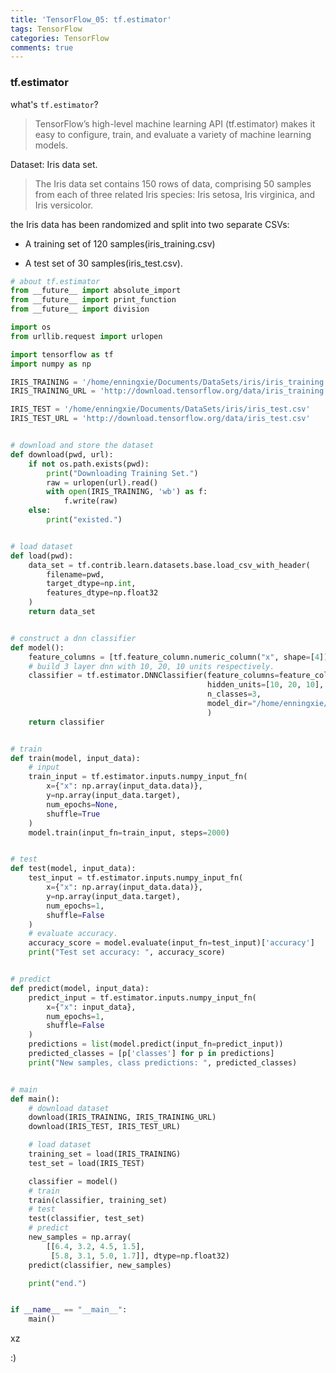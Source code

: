```yaml
---
title: 'TensorFlow_05: tf.estimator'
tags: TensorFlow
categories: TensorFlow
comments: true
---
```


### tf.estimator

what's `tf.estimator`?

> TensorFlow’s high-level machine learning API (tf.estimator) makes it easy to configure, train, and evaluate a variety of machine learning models.

<!--more-->

Dataset: Iris data set.

> The Iris data set contains 150 rows of data, comprising 50 samples from each of three related Iris species: Iris setosa, Iris virginica, and Iris versicolor.

the Iris data has been randomized and split into two separate CSVs:

- A training set of 120 samples(iris_training.csv)

- A test set of 30 samples(iris_test.csv).

```python
# about tf.estimator
from __future__ import absolute_import
from __future__ import print_function
from __future__ import division

import os
from urllib.request import urlopen

import tensorflow as tf
import numpy as np

IRIS_TRAINING = '/home/enningxie/Documents/DataSets/iris/iris_training.csv'
IRIS_TRAINING_URL = 'http://download.tensorflow.org/data/iris_training.csv'

IRIS_TEST = '/home/enningxie/Documents/DataSets/iris/iris_test.csv'
IRIS_TEST_URL = 'http://download.tensorflow.org/data/iris_test.csv'


# download and store the dataset
def download(pwd, url):
    if not os.path.exists(pwd):
        print("Downloading Training Set.")
        raw = urlopen(url).read()
        with open(IRIS_TRAINING, 'wb') as f:
            f.write(raw)
    else:
        print("existed.")


# load dataset
def load(pwd):
    data_set = tf.contrib.learn.datasets.base.load_csv_with_header(
        filename=pwd,
        target_dtype=np.int,
        features_dtype=np.float32
    )
    return data_set


# construct a dnn classifier
def model():
    feature_columns = [tf.feature_column.numeric_column("x", shape=[4])]
    # build 3 layer dnn with 10, 20, 10 units respectively.
    classifier = tf.estimator.DNNClassifier(feature_columns=feature_columns,
                                            hidden_units=[10, 20, 10],
                                            n_classes=3,
                                            model_dir="/home/enningxie/Documents/Models/"
                                            )
    return classifier


# train
def train(model, input_data):
    # input
    train_input = tf.estimator.inputs.numpy_input_fn(
        x={"x": np.array(input_data.data)},
        y=np.array(input_data.target),
        num_epochs=None,
        shuffle=True
    )
    model.train(input_fn=train_input, steps=2000)


# test
def test(model, input_data):
    test_input = tf.estimator.inputs.numpy_input_fn(
        x={"x": np.array(input_data.data)},
        y=np.array(input_data.target),
        num_epochs=1,
        shuffle=False
    )
    # evaluate accuracy.
    accuracy_score = model.evaluate(input_fn=test_input)['accuracy']
    print("Test set accuracy: ", accuracy_score)


# predict
def predict(model, input_data):
    predict_input = tf.estimator.inputs.numpy_input_fn(
        x={"x": input_data},
        num_epochs=1,
        shuffle=False
    )
    predictions = list(model.predict(input_fn=predict_input))
    predicted_classes = [p['classes'] for p in predictions]
    print("New samples, class predictions: ", predicted_classes)


# main
def main():
    # download dataset
    download(IRIS_TRAINING, IRIS_TRAINING_URL)
    download(IRIS_TEST, IRIS_TEST_URL)

    # load dataset
    training_set = load(IRIS_TRAINING)
    test_set = load(IRIS_TEST)

    classifier = model()
    # train
    train(classifier, training_set)
    # test
    test(classifier, test_set)
    # predict
    new_samples = np.array(
        [[6.4, 3.2, 4.5, 1.5],
         [5.8, 3.1, 5.0, 1.7]], dtype=np.float32)
    predict(classifier, new_samples)

    print("end.")


if __name__ == "__main__":
    main()
```

xz

:)
